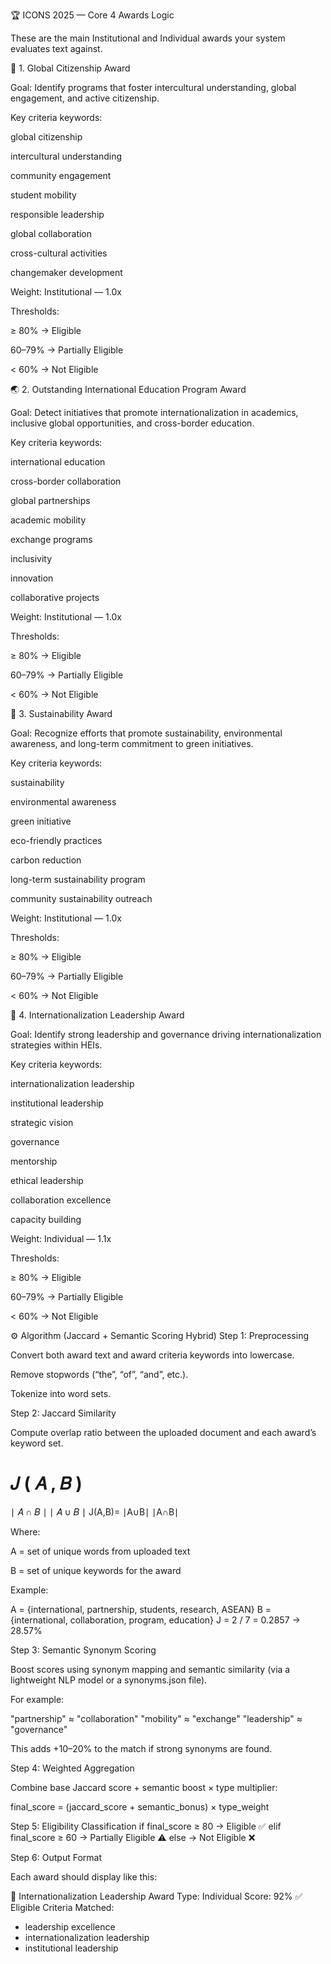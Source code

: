 🏆 ICONS 2025 — Core 4 Awards Logic

These are the main Institutional and Individual awards your system evaluates text against.

🏫 1. Global Citizenship Award

Goal: Identify programs that foster intercultural understanding, global engagement, and active citizenship.

Key criteria keywords:

global citizenship

intercultural understanding

community engagement

student mobility

responsible leadership

global collaboration

cross-cultural activities

changemaker development

Weight: Institutional — 1.0x

Thresholds:

≥ 80% → Eligible

60–79% → Partially Eligible

< 60% → Not Eligible

🌏 2. Outstanding International Education Program Award

Goal: Detect initiatives that promote internationalization in academics, inclusive global opportunities, and cross-border education.

Key criteria keywords:

international education

cross-border collaboration

global partnerships

academic mobility

exchange programs

inclusivity

innovation

collaborative projects

Weight: Institutional — 1.0x

Thresholds:

≥ 80% → Eligible

60–79% → Partially Eligible

< 60% → Not Eligible

🌿 3. Sustainability Award

Goal: Recognize efforts that promote sustainability, environmental awareness, and long-term commitment to green initiatives.

Key criteria keywords:

sustainability

environmental awareness

green initiative

eco-friendly practices

carbon reduction

long-term sustainability program

community sustainability outreach

Weight: Institutional — 1.0x

Thresholds:

≥ 80% → Eligible

60–79% → Partially Eligible

< 60% → Not Eligible

👥 4. Internationalization Leadership Award

Goal: Identify strong leadership and governance driving internationalization strategies within HEIs.

Key criteria keywords:

internationalization leadership

institutional leadership

strategic vision

governance

mentorship

ethical leadership

collaboration excellence

capacity building

Weight: Individual — 1.1x

Thresholds:

≥ 80% → Eligible

60–79% → Partially Eligible

< 60% → Not Eligible

⚙️ Algorithm (Jaccard + Semantic Scoring Hybrid)
Step 1: Preprocessing

Convert both award text and award criteria keywords into lowercase.

Remove stopwords (“the”, “of”, “and”, etc.).

Tokenize into word sets.

Step 2: Jaccard Similarity

Compute overlap ratio between the uploaded document and each award’s keyword set.

𝐽
(
𝐴
,
𝐵
)
=
∣
𝐴
∩
𝐵
∣
∣
𝐴
∪
𝐵
∣
J(A,B)=
∣A∪B∣
∣A∩B∣
	​


Where:

A = set of unique words from uploaded text

B = set of unique keywords for the award

Example:

A = {international, partnership, students, research, ASEAN}
B = {international, collaboration, program, education}
J = 2 / 7 = 0.2857 → 28.57%

Step 3: Semantic Synonym Scoring

Boost scores using synonym mapping and semantic similarity (via a lightweight NLP model or a synonyms.json file).

For example:

"partnership" ≈ "collaboration"
"mobility" ≈ "exchange"
"leadership" ≈ "governance"


This adds +10–20% to the match if strong synonyms are found.

Step 4: Weighted Aggregation

Combine base Jaccard score + semantic boost × type multiplier:

final_score = (jaccard_score + semantic_bonus) × type_weight

Step 5: Eligibility Classification
if final_score ≥ 80 → Eligible ✅
elif final_score ≥ 60 → Partially Eligible ⚠️
else → Not Eligible ❌

Step 6: Output Format

Each award should display like this:

🏅 Internationalization Leadership Award
Type: Individual
Score: 92%
✅ Eligible
Criteria Matched:
- leadership excellence
- internationalization leadership
- institutional leadership
